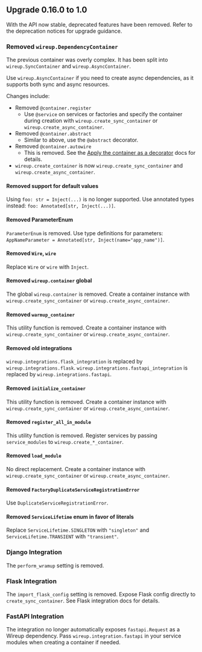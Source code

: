 ## Upgrade 0.16.0 to 1.0

With the API now stable, deprecated features have been removed. Refer to the deprecation notices for upgrade guidance.

### Removed `wireup.DependencyContainer`

The previous container was overly complex. It has been split into `wireup.SyncContainer` and `wireup.AsyncContainer`.

Use `wireup.AsyncContainer` if you need to create async dependencies, as it supports both sync and async resources.

Changes include:

* Removed `@container.register`
    * Use `@service` on services or factories and specify the container during creation with `wireup.create_sync_container` or `wireup.create_async_container`.
* Removed `@container.abstract`
    * Similar to above, use the `@abstract` decorator.
* Removed `@container.autowire`
    * This is removed. See the [Apply the container as a decorator](apply_container_as_decorator.md) docs for details.
* `wireup.create_container` is now `wireup.create_sync_container` and `wireup.create_async_container`.

#### Removed support for default values

Using `foo: str = Inject(...)` is no longer supported. Use annotated types instead: `foo: Annotated[str, Inject(...)]`.

#### Removed ParameterEnum

`ParameterEnum` is removed. Use type definitions for parameters: `AppNameParameter = Annotated[str, Inject(name="app_name")]`.

#### Removed `Wire`, `wire`

Replace `Wire` or `wire` with `Inject`.

#### Removed `wireup.container` global

The global `wireup.container` is removed. Create a container instance with `wireup.create_sync_container` or `wireup.create_async_container`.

#### Removed `warmup_container`

This utility function is removed. Create a container instance with `wireup.create_sync_container` or `wireup.create_async_container`.

#### Removed old integrations

`wireup.integrations.flask_integration` is replaced by `wireup.integrations.flask`.
`wireup.integrations.fastapi_integration` is replaced by `wireup.integrations.fastapi`.

#### Removed `initialize_container`

This utility function is removed. Create a container instance with `wireup.create_sync_container` or `wireup.create_async_container`.

#### Removed `register_all_in_module`

This utility function is removed. Register services by passing `service_modules` to `wireup.create_*_container`.

#### Removed `load_module`

No direct replacement. Create a container instance with `wireup.create_sync_container` or `wireup.create_async_container`.

#### Removed `FactoryDuplicateServiceRegistrationError`

Use `DuplicateServiceRegistrationError`.

#### Removed `ServiceLifetime` enum in favor of literals

Replace `ServiceLifetime.SINGLETON` with `"singleton"` and `ServiceLifetime.TRANSIENT` with `"transient"`.

### Django Integration

The `perform_wramup` setting is removed.

### Flask Integration

The `import_flask_config` setting is removed. Expose Flask config directly to `create_sync_container`. See Flask integration docs for details.

### FastAPI Integration

The integration no longer automatically exposes `fastapi.Request` as a Wireup dependency. Pass `wireup.integration.fastapi` in your service modules when creating a container if needed.